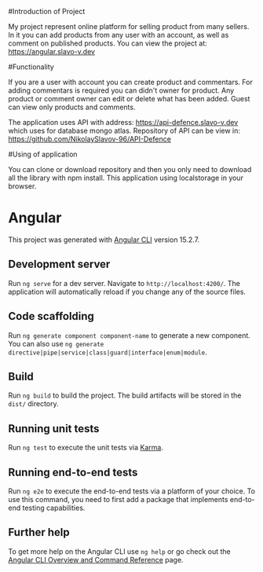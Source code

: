 #Introduction of Project

My project represent online platform for selling product from many sellers. In it you can add products from any user with an account, as well as comment on published products. You can view the project at: https://angular.slavo-v.dev

#Functionality

If you are a user with account you can create product and commentars. For adding commentars is required you can didn't owner for product. Any product or comment owner can edit or delete what has been added. Guest can view only products and comments.

The application uses API with address: https://api-defence.slavo-v.dev which uses for database mongo atlas.
Repository of API can be view in: https://github.com/NikolaySlavov-96/API-Defence

#Using of application

You can clone or download repository and then you only need to download all the library with npm install. This application using localstorage in your browser.



# Angular

This project was generated with [Angular CLI](https://github.com/angular/angular-cli) version 15.2.7.

## Development server

Run `ng serve` for a dev server. Navigate to `http://localhost:4200/`. The application will automatically reload if you change any of the source files.

## Code scaffolding

Run `ng generate component component-name` to generate a new component. You can also use `ng generate directive|pipe|service|class|guard|interface|enum|module`.

## Build

Run `ng build` to build the project. The build artifacts will be stored in the `dist/` directory.

## Running unit tests

Run `ng test` to execute the unit tests via [Karma](https://karma-runner.github.io).

## Running end-to-end tests

Run `ng e2e` to execute the end-to-end tests via a platform of your choice. To use this command, you need to first add a package that implements end-to-end testing capabilities.

## Further help

To get more help on the Angular CLI use `ng help` or go check out the [Angular CLI Overview and Command Reference](https://angular.io/cli) page.
